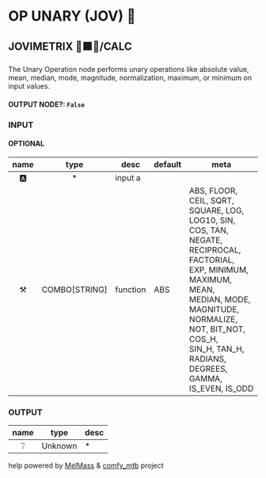 # OP UNARY (JOV) 🎲

## JOVIMETRIX 🔺🟩🔵/CALC

The Unary Operation node performs unary operations like absolute value, mean, median, mode, magnitude, normalization, maximum, or minimum on input values.

#### OUTPUT NODE?: `False`

### INPUT

#### OPTIONAL

name|type|desc|default|meta
:---:|:---:|---|---|---
🅰️|*|input a||
⚒️|COMBO[STRING]|function|ABS|ABS, FLOOR, CEIL, SQRT, SQUARE, LOG, LOG10, SIN, COS, TAN,<br>NEGATE, RECIPROCAL, FACTORIAL, EXP, MINIMUM, MAXIMUM, MEAN,<br>MEDIAN, MODE, MAGNITUDE, NORMALIZE, NOT, BIT_NOT, COS_H,<br>SIN_H, TAN_H, RADIANS, DEGREES, GAMMA, IS_EVEN, IS_ODD

### OUTPUT

name|type|desc
:---:|:---:|---
❔|Unknown|*

help powered by [MelMass](https://github.com/melMass) & [comfy_mtb](https://github.com/melMass/comfy_mtb) project